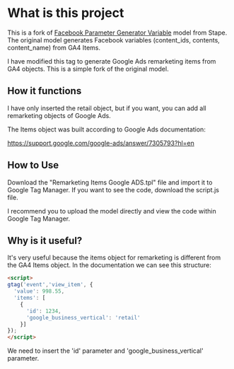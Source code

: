 # What is this project
This is a fork of [Facebook Parameter Generator Variable](https://help.stape.io/hc/en-us/articles/6093337140637-Facebook-parameter-generator) model from Stape. The original model generates Facebook variables (content_ids, contents, content_name) from GA4 Items.

I have modified this tag to generate Google Ads remarketing items from GA4 objects. This is a simple fork of the original model.

## How it functions
I have only inserted the retail object, but if you want, you can add all remarketing objects of Google Ads.

The Items object was built according to Google Ads documentation:

https://support.google.com/google-ads/answer/7305793?hl=en

## How to Use

Download the "Remarketing Items Google ADS.tpl" file and import it to Google Tag Manager. If you want to see the code, download the script.js file.

I recommend you to upload the model directly and view the code within Google Tag Manager.

## Why is it useful?
It's very useful because the items object for remarketing is different from the GA4 Items object. In the documentation we can see this structure:

```html
<script>
gtag('event','view_item', {
  'value': 998.55,
  'items': [
    {
      'id': 1234, 
      'google_business_vertical': 'retail'
    }]
});
</script>
```

We need to insert the 'id' parameter and 'google_business_vertical' parameter.